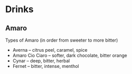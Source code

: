 # Drinks

## Amaro 

Types of Amaro (in order from sweeter to more bitter)

- Averna – citrus peel, caramel, spice
- Amaro Cio Ciaro – softer, dark chocolate, bitter orange
- Cynar – deep, bitter, herbal
- Fernet – bitter, intense, menthol
